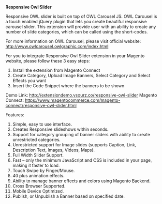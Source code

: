 **Responsive Owl Slider**

Responsive OWL slider is built on top of OWL Carousel JS. 
OWL Carousel is a touch enabled jQuery plugin that lets you create beautiful responsive carousel slider. 
This extension will provide user with an ability to create any number of slide categories, which can be called using the short-codes.

For more information on OWL Carousel, please visit official website: http://www.owlcarousel.owlgraphic.com/index.html

For you to integrate Responsive Owl Slider extension in your Magento website, please follow these 3 easy steps:

 1. Install the extension from Magento Connect
 2. Create Category, Upload Image Banners, Select Category and Select
    Effects you want
 3. Insert the Code Snippet where the banners to be shown

Demo Link: http://extensiondemo.vsourz.co/responsive-owl-slider
Magento Connect: https://www.magentocommerce.com/magento-connect/responsive-owl-slider.html

Features:

 1. Simple, easy to use interface.
 2. Creates Responsive slideshows within seconds.
 3. Support for category grouping of banner sliders with ability to create unrestricted categories.
 4. Unrestricted support for Image slides (supports Caption, Link, Description Text, Images, Videos, Maps).
 5. Full Width Slider Support.
 6. Fast – only the minimum JavaScript and CSS is included in your page, making it faster to load.
 7. Touch Swipe by Finger/Mouse.
 8. 40 plus animation effects.
 9. Ability to manage banner effects and colors using Magento Backend.
 10. Cross Browser Supported.
 11. Mobile Device Optimized.
 12. Publish, or Unpublish a Banner based on specified date.